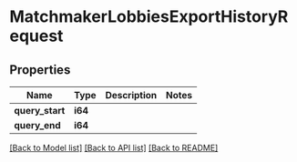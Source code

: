# MatchmakerLobbiesExportHistoryRequest

## Properties

Name | Type | Description | Notes
------------ | ------------- | ------------- | -------------
**query_start** | **i64** |  | 
**query_end** | **i64** |  | 

[[Back to Model list]](../README.md#documentation-for-models) [[Back to API list]](../README.md#documentation-for-api-endpoints) [[Back to README]](../README.md)


